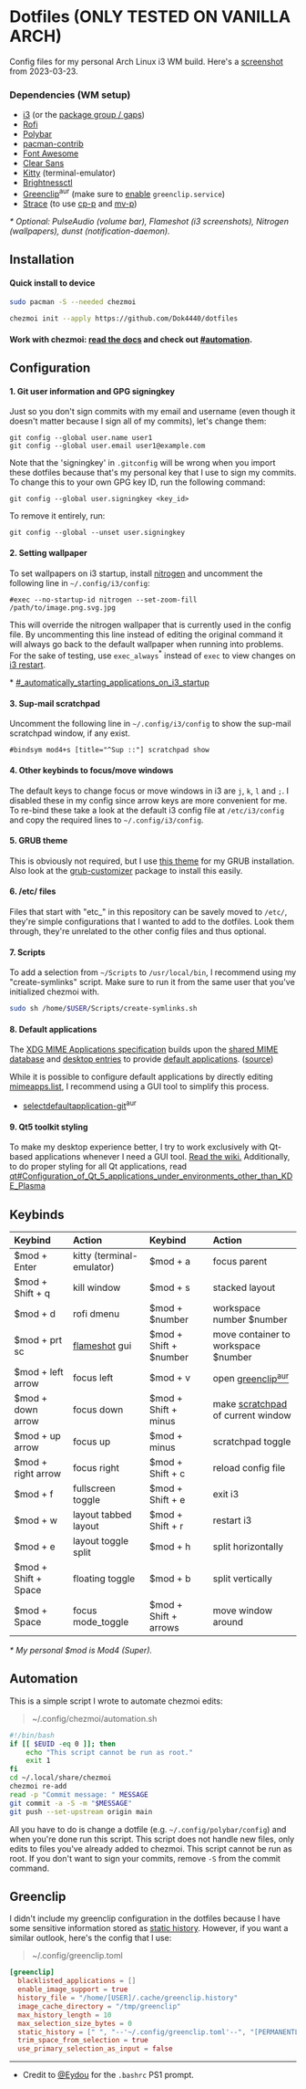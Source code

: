 # Dotfiles (ONLY TESTED ON VANILLA ARCH)
Config files for my personal Arch Linux i3 WM build. Here's a [screenshot](https://i.imgur.com/t3JdlCm.png) from 2023-03-23.

### Dependencies (WM setup)
* [i3](https://archlinux.org/packages/community/x86_64/i3-wm/) (or the [package group / gaps](https://wiki.archlinux.org/title/i3#Installation))
* [Rofi](https://archlinux.org/packages/community/x86_64/rofi/)
* [Polybar](https://github.com/polybar/polybar)
* [pacman-contrib](https://archlinux.org/packages/community/x86_64/pacman-contrib/)
* [Font Awesome](https://archlinux.org/packages/community/any/ttf-font-awesome/)
* [Clear Sans](https://www.fontsquirrel.com/fonts/clear-sans)
* [Kitty](https://archlinux.org/packages/community/x86_64/kitty/) (terminal-emulator)
* [Brightnessctl](https://archlinux.org/packages/community/x86_64/brightnessctl/)
* [Greenclip](https://aur.archlinux.org/packages/rofi-greenclip)<sup>aur</sup> (make sure to [enable](https://wiki.archlinux.org/title/Systemd#Using_units) `greenclip.service`)
* [Strace](https://archlinux.org/packages/extra/x86_64/strace/) (to use [cp-p](Scripts/executable_cp-p.sh) and [mv-p](Scripts/executable_mv-p.sh))

*\* Optional: PulseAudio (volume bar), Flameshot (i3 screenshots), Nitrogen (wallpapers), dunst (notification-daemon).*

## Installation
#### Quick install to device
```sh
sudo pacman -S --needed chezmoi
```
```sh
chezmoi init --apply https://github.com/Dok4440/dotfiles
```
#### Work with chezmoi: [read the docs](https://www.chezmoi.io/user-guide/command-overview/) and check out [#automation](#automation). 

## Configuration

#### 1. Git user information and GPG signingkey
Just so you don't sign commits with my email and username (even though it doesn't matter because I sign all of my commits), let's change them:
```config
git config --global user.name user1
git config --global user.email user1@example.com
```

Note that the 'signingkey' in `.gitconfig` will be wrong when you import these dotfiles because that's my personal key that I use to sign my commits.
To change this to your own GPG key ID, run the following command:
```config
git config --global user.signingkey <key_id>
```

To remove it entirely, run:
```config
git config --global --unset user.signingkey
```


#### 2. Setting wallpaper
To set wallpapers on i3 startup, install [nitrogen](https://wiki.archlinux.org/title/nitrogen) and uncomment the following line in `~/.config/i3/config`:
```config
#exec --no-startup-id nitrogen --set-zoom-fill /path/to/image.png.svg.jpg
```
This will override the nitrogen wallpaper that is currently used in the config file. By uncommenting this line instead of editing the original command it will always go back to the default wallpaper when running into problems. For the sake of testing, use `exec_always`<sup>*</sup> instead of `exec` to view changes on [i3 restart](#keybinds).

\* [#_automatically_starting_applications_on_i3_startup](https://i3wm.org/docs/userguide.html#_automatically_starting_applications_on_i3_startup)

#### 3. Sup-mail scratchpad
Uncomment the following line in `~/.config/i3/config` to show the sup-mail scratchpad window, if any exist.
```config
#bindsym mod4+s [title="^Sup ::"] scratchpad show
```

#### 4. Other keybinds to focus/move windows
The default keys to change focus or move windows in i3 are `j`, `k`, `l` and `;`. I disabled these in my config since arrow keys are more convenient for me. To re-bind these take a look at the default i3 config file at `/etc/i3/config` and copy the required lines to `~/.config/i3/config`.


#### 5. GRUB theme
This is obviously not required, but I use [this theme](https://github.com/AdisonCavani/distro-grub-themes/releases/download/v3.1/arch.tar) for my GRUB installation. Also look at the [grub-customizer](https://archlinux.org/packages/community/x86_64/grub-customizer/) package to install this easily.


#### 6. /etc/ files
Files that start with "etc_" in this repository can be savely moved to `/etc/`, they're simple configurations that I wanted to add to the dotfiles. Look them through, they're unrelated to the other config files and thus optional.

#### 7. Scripts
To add a selection from `~/Scripts` to `/usr/local/bin`, I recommend using my "create-symlinks" script. Make sure to run it from the same user that you've initialized chezmoi with.

```sh
sudo sh /home/$USER/Scripts/create-symlinks.sh
```

#### 8. Default applications
The [XDG MIME Applications specification](https://specifications.freedesktop.org/mime-apps-spec/mime-apps-spec-latest.html) builds upon the [shared MIME database](https://wiki.archlinux.org/title/XDG_MIME_Applications#Shared_MIME_database) and [desktop entries](https://wiki.archlinux.org/title/Desktop_entries) to provide [default applications](https://wiki.archlinux.org/title/Default_applications). ([source](https://wiki.archlinux.org/title/XDG_MIME_Applications))

While it is possible to configure default applications by directly editing [mimeapps.list](https://wiki.archlinux.org/title/XDG_MIME_Applications#mimeapps.list), I recommend using a GUI tool to simplify this process.

- [selectdefaultapplication-git](https://aur.archlinux.org/packages/selectdefaultapplication-git)<sup>aur</sup>

#### 9. Qt5 toolkit styling
To make my desktop experience better, I try to work exclusively with Qt-based applications whenever I need a GUI tool. [Read the wiki.](https://wiki.archlinux.org/title/qt#Styles_in_Qt_5) Additionally, to do proper styling for all Qt applications, read [qt#Configuration_of_Qt_5_applications_under_environments_other_than_KDE_Plasma](https://wiki.archlinux.org/title/qt#Configuration_of_Qt_5_applications_under_environments_other_than_KDE_Plasma)


## Keybinds
|Keybind|Action|Keybind|Action|
|:---|:---|:---|:---|
|$mod + Enter|kitty (terminal-emulator)|$mod + a|focus parent|
|$mod + Shift + q|kill window|$mod + s|stacked layout|
|$mod + d|rofi dmenu|$mod + $number|workspace number $number|
|$mod + prt sc|[flameshot](https://archlinux.org/packages/community/x86_64/flameshot/) gui|$mod + Shift + $number|move container to workspace $number
|$mod + left arrow|focus left|$mod + v|open [greenclip<sup>aur</sup>](https://aur.archlinux.org/packages/rofi-greenclip)|
|$mod + down arrow|focus down|$mod + Shift + minus|make [scratchpad](https://i3wm.org/docs/userguide.html#_scratchpad) of current window|
|$mod + up arrow|focus up|$mod + minus|scratchpad toggle|
|$mod + right arrow|focus right|$mod + Shift + c|reload config file|
|$mod + f|fullscreen toggle|$mod + Shift + e|exit i3|
|$mod + w|layout tabbed layout|$mod + Shift + r|restart i3|
|$mod + e|layout toggle split|$mod + h|split horizontally|
|$mod + Shift + Space|floating toggle|$mod + b|split vertically|
|$mod + Space|focus mode_toggle|$mod + Shift + arrows|move window around|

*\* My personal $mod is Mod4 (Super).*

## Automation
This is a simple script I wrote to automate chezmoi edits:
> ~/.config/chezmoi/automation.sh
```sh
#!/bin/bash
if [[ $EUID -eq 0 ]]; then
    echo "This script cannot be run as root."
    exit 1
fi
cd ~/.local/share/chezmoi
chezmoi re-add
read -p "Commit message: " MESSAGE
git commit -a -S -m "$MESSAGE"
git push --set-upstream origin main
```
All you have to do is change a dotfile (e.g. `~/.config/polybar/config`) and when you're done run this script. This script does not handle new files, only edits to files you've already added to chezmoi. This script cannot be run as root. If you don't want to sign your commits, remove `-S` from the commit command.

## Greenclip
I didn't include my greenclip configuration in the dotfiles because I have some sensitive information stored as [static history](https://github.com/erebe/greenclip#description). However, if you want a similar outlook, here's the config that I use:

> ~/.config/greenclip.toml
```toml
[greenclip]
  blacklisted_applications = []
  enable_image_support = true
  history_file = "/home/[USER]/.cache/greenclip.history"
  image_cache_directory = "/tmp/greenclip"
  max_history_length = 10
  max_selection_size_bytes = 0
  static_history = [" ", "--'~/.config/greenclip.toml'--", "[PERMANENTLY STORED INFO HERE]"]
  trim_space_from_selection = true
  use_primary_selection_as_input = false
```

<hr/>


- Credit to [@Eydou](https://github.com/Eydou) for the `.bashrc` PS1 prompt.
